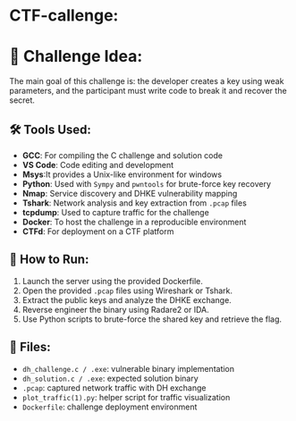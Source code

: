 # CTF-callenge:
# 🧠 Challenge Idea:
The main goal of this challenge is: the developer creates a key using weak parameters, and the participant must write code to break it and recover the secret.

## 🛠️ Tools Used:
- **GCC**: For compiling the C challenge and solution code
- **VS Code**: Code editing and development
- **Msys**:It provides a Unix-like environment for windows
- **Python**: Used with `Sympy` and `pwntools` for brute-force key recovery
- **Nmap**: Service discovery and DHKE vulnerability mapping
- **Tshark**: Network analysis and key extraction from `.pcap` files
- **tcpdump**: Used to capture traffic for the challenge
- **Docker**: To host the challenge in a reproducible environment
- **CTFd**: For deployment on a CTF platform

## 🧪 How to Run:
1. Launch the server using the provided Dockerfile.
2. Open the provided `.pcap` files using Wireshark or Tshark.
3. Extract the public keys and analyze the DHKE exchange.
4. Reverse engineer the binary using Radare2 or IDA.
5. Use Python scripts to brute-force the shared key and retrieve the flag.

## 📂 Files:
- `dh_challenge.c / .exe`: vulnerable binary implementation
- `dh_solution.c / .exe`: expected solution binary
- `.pcap`: captured network traffic with DH exchange
- `plot_traffic(1).py`: helper script for traffic visualization
- `Dockerfile`: challenge deployment environment
